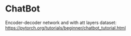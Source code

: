 # ChatBot
Encoder-decoder network and with att layers
dataset: https://pytorch.org/tutorials/beginner/chatbot_tutorial.html